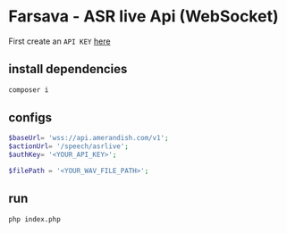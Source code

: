 
# Farsava - ASR live Api (WebSocket)

First create an `API KEY` [here](https://panel.amerandish.com/)

## install dependencies

```bash
composer i
```

## configs
```php
$baseUrl= 'wss://api.amerandish.com/v1';
$actionUrl= '/speech/asrlive';
$authKey= '<YOUR_API_KEY>';

$filePath = '<YOUR_WAV_FILE_PATH>';
```

## run

```bash
php index.php
```

